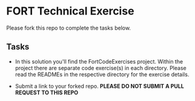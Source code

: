 # FORT Technical Exercise
Please fork this repo to complete the tasks below.

## Tasks

* In this solution you'll find the FortCodeExercises project. Within the project there are separate code exercise(s) in each directory. Please read the READMEs in the respective directory for the exercise details.

* Submit a link to your forked repo. **PLEASE DO NOT SUBMIT A PULL REQUEST TO THIS REPO**